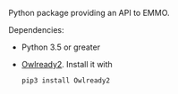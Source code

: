 Python package providing an API to EMMO.

Dependencies:
  * Python 3.5 or greater
  * [Owlready2](https://pypi.org/project/Owlready2/).  Install it with

        pip3 install Owlready2
